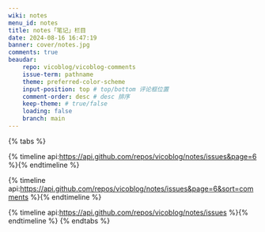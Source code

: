 ```yaml
---
wiki: notes
menu_id: notes
title: notes「笔记」栏目
date: 2024-08-16 16:47:19
banner: cover/notes.jpg
comments: true
beaudar:
    repo: vicoblog/vicoblog-comments
    issue-term: pathname
    theme: preferred-color-scheme
    input-position: top # top/bottom 评论框位置
    comment-order: desc # desc 排序
    keep-theme: # true/false
    loading: false
    branch: main
---
```


{% tabs %}
<!-- tab 最新10条 -->
{% timeline api:https://api.github.com/repos/vicoblog/notes/issues&page=6 %}{% endtimeline %}
<!-- tab 最多回顾 -->
{% timeline api:https://api.github.com/repos/vicoblog/notes/issues&page=6&sort=comments %}{% endtimeline %}
<!-- tab 全部 -->
{% timeline api:https://api.github.com/repos/vicoblog/notes/issues %}{% endtimeline %}
{% endtabs %}
